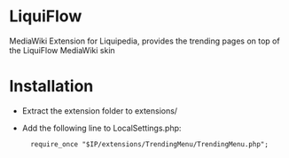 LiquiFlow
=========

MediaWiki Extension for Liquipedia, provides the trending pages on top of the LiquiFlow MediaWiki skin

Installation
============
* Extract the extension folder to extensions/
* Add the following line to LocalSettings.php:

        require_once "$IP/extensions/TrendingMenu/TrendingMenu.php";
